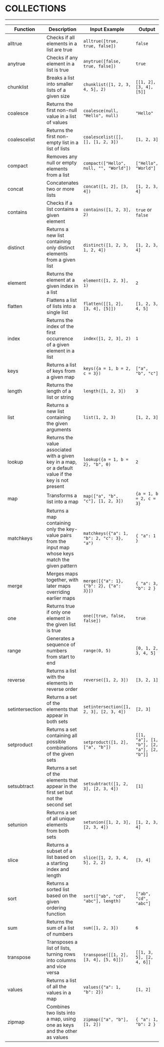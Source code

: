 # COLLECTIONS

---
| Function | Description | Input Example | Output |
| --- | --- | --- | --- |
| alltrue | Checks if all elements in a list are true | `alltrue([true, true, false])` | `false` |
| anytrue | Checks if any element in a list is true | `anytrue([false, true, false])` | `true` |
| chunklist | Breaks a list into smaller lists of a given size | `chunklist([1, 2, 3, 4, 5], 2)` | `[[1, 2], [3, 4], [5]]` |
| coalesce | Returns the first non-null value in a list of values | `coalesce(null, "Hello", null)` | `"Hello"` |
| coalescelist | Returns the first non-empty list in a list of lists | `coalescelist([], [], [1, 2, 3])` | `[1, 2, 3]` |
| compact | Removes any null or empty elements from a list | `compact(["Hello", null, "", "World"])` | `["Hello", "World"]` |
| concat | Concatenates two or more lists | `concat([1, 2], [3, 4])` | `[1, 2, 3, 4]` |
| contains | Checks if a list contains a given element | `contains([1, 2, 3], 2)` | `true` or `false` |
| distinct | Returns a new list containing only distinct elements from a given list | `distinct([1, 2, 3, 1, 2, 4])` | `[1, 2, 3, 4]` |
| element | Returns the element at a given index in a list | `element([1, 2, 3], 1)` | `2` |
| flatten | Flattens a list of lists into a single list | `flatten([[1, 2], [3, 4], [5]])` | `[1, 2, 3, 4, 5]` |
| index | Returns the index of the first occurrence of a given element in a list | `index([1, 2, 3], 2)` | `1` |
| keys | Returns a list of keys from a given map | `keys({a = 1, b = 2, c = 3})` | `["a", "b", "c"]` |
| length | Returns the length of a list or string | `length([1, 2, 3])` | `3` |
| list | Returns a new list containing the given arguments | `list(1, 2, 3)` | `[1, 2, 3]` |
| lookup | Returns the value associated with a given key in a map, or a default value if the key is not present | `lookup({a = 1, b = 2}, "b", 0)` | `2` |
| map | Transforms a list into a map | `map(["a", "b", "c"], [1, 2, 3])` | `{a = 1, b = 2, c = 3}` |
| matchkeys | Returns a map containing only the key-value pairs from the input map whose keys match the given pattern | `matchkeys({"a": 1, "b": 2, "c": 3}, "a")` | `{ "a": 1 }` |
| merge | Merges maps together, with later maps overriding earlier maps | `merge([{"a": 1}, {"b": 2}, {"a": 3}])` | `{ "a": 3, "b": 2 }` |
| one | Returns true if only one element in the given list is true | `one([true, false, false])` | `true` |
| range | Generates a sequence of numbers from start to end | `range(0, 5)` | `[0, 1, 2, 3, 4, 5]` |
| reverse | Returns a list with the elements in reverse order | `reverse([1, 2, 3])` | `[3, 2, 1]` |
| setintersection | Returns a set of the elements that appear in both sets | `setintersection([1, 2, 3], [2, 3, 4])` | `[2, 3]` |
| setproduct | Returns a set containing all possible combinations of the given sets | `setproduct([1, 2], ["a", "b"])` | `[[1, "a"], [1, "b"], [2, "a"], [2, "b"]]` |
| setsubtract | Returns a set of the elements that appear in the first set but not the second set | `setsubtract([1, 2, 3], [2, 3, 4])` | `[1]` |
| setunion | Returns a set of all unique elements from both sets | `setunion([1, 2, 3], [2, 3, 4])` | `[1, 2, 3, 4]` |
| slice | Returns a subset of a list based on a starting index and length | `slice([1, 2, 3, 4, 5], 2, 2)` | `[3, 4]` |
| sort | Returns a sorted list based on the given ordering function | `sort(["ab", "cd", "abc"], length)` | `["ab", "cd", "abc"]` |
| sum | Returns the sum of a list of numbers | `sum([1, 2, 3])` | `6` |
| transpose | Transposes a list of lists, turning rows into columns and vice versa | `transpose([[1, 2], [3, 4], [5, 6]])` | `[[1, 3, 5], [2, 4, 6]]` |
| values | Returns a list of all the values in a map | `values({"a": 1, "b": 2})` | `[1, 2]` |
| zipmap | Combines two lists into a map, using one as keys and the other as values | `zipmap(["a", "b"], [1, 2])` | `{ "a": 1, "b": 2 }` |


